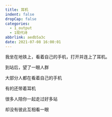 ```yaml
---
title: 耳机
indent: false
dropCap: false
categories:
  - 1_output
  - 1现代诗
abbrlink: aedb5a3c
date: 2021-07-08 16:00:01
---
```


我坐在地铁上，看着自己的手机，打开并连上了耳机。

到站后，望了一眼人群

大部分人都在看着自己的手机

有的还带着耳机

很多人陪你一起走过好多站

却没有彼此互相看一眼
